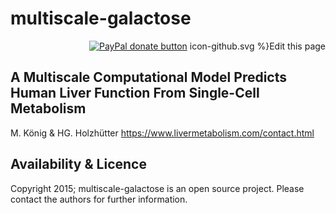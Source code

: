 # multiscale-galactose

<div align="right">
<a href="https://www.paypal.com/cgi-bin/webscr?cmd=_s-xclick&amp;hosted_button_id=RYHNRJFBMWD5N" title="Donate to this project using Paypal"><img src="https://img.shields.io/badge/paypal-donate-yellow.svg" alt="PayPal donate button" /></a>
 icon-github.svg %}</span>Edit this page</a></div>

## A Multiscale Computational Model Predicts Human Liver Function From Single-Cell Metabolism
M. König & HG. Holzhütter
https://www.livermetabolism.com/contact.html

## Availability & Licence
Copyright 2015; multiscale-galactose is an open source project. Please contact the authors for further information.
